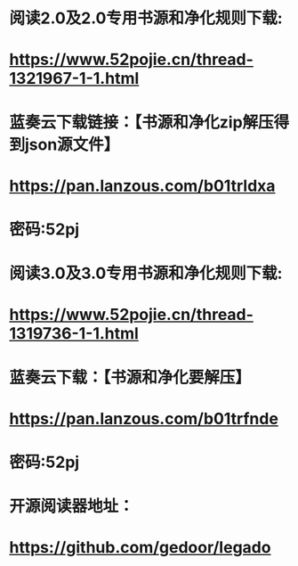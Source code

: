 
# 阅读2.0及2.0专用书源和净化规则下载:
# https://www.52pojie.cn/thread-1321967-1-1.html
# 蓝奏云下载链接：【书源和净化zip解压得到json源文件】
# https://pan.lanzous.com/b01trldxa
# 密码:52pj
# 
# 阅读3.0及3.0专用书源和净化规则下载:
# https://www.52pojie.cn/thread-1319736-1-1.html
# 蓝奏云下载：【书源和净化要解压】
# https://pan.lanzous.com/b01trfnde
# 密码:52pj

# 开源阅读器地址：
# https://github.com/gedoor/legado
